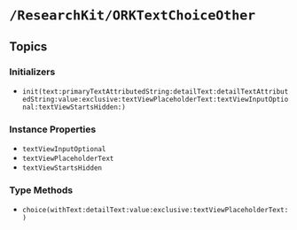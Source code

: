 # ``/ResearchKit/ORKTextChoiceOther``

<!-- The content below this line is auto-generated and is redundant. You should either incorporate it into your content above this line or delete it. -->

## Topics

### Initializers

- ``init(text:primaryTextAttributedString:detailText:detailTextAttributedString:value:exclusive:textViewPlaceholderText:textViewInputOptional:textViewStartsHidden:)``

### Instance Properties

- ``textViewInputOptional``
- ``textViewPlaceholderText``
- ``textViewStartsHidden``

### Type Methods

- ``choice(withText:detailText:value:exclusive:textViewPlaceholderText:)``